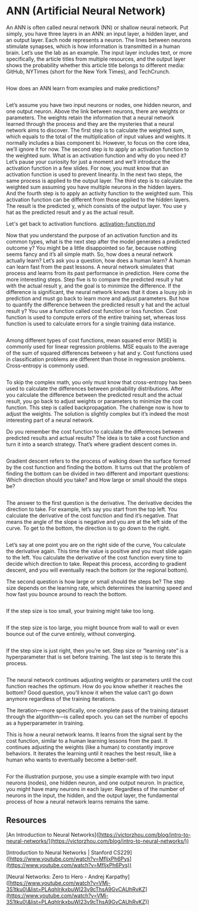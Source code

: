 # ANN (Artificial Neural Network)

An ANN is often called neural network (NN) or shallow neural network. Put simply, you have three layers in an ANN: an input layer, a hidden layer, and an output layer. Each node represents a neuron. The lines between neurons stimulate synapses, which is how information is transmitted in a human brain. Let’s use the lab as an example. The input layer includes text, or more specifically, the article titles from multiple resources, and the output layer shows the probability whether this article title belongs to different media: GitHub, NYTimes (short for the New York Times), and TechCrunch.

<figure><img src="../../.gitbook/assets/image (8) (1).png" alt=""><figcaption></figcaption></figure>

How does an ANN learn from examples and make predictions?

<figure><img src="../../.gitbook/assets/image (10) (1).png" alt=""><figcaption></figcaption></figure>

Let’s assume you have two input neurons or nodes, one hidden neuron, and one output neuron. Above the link between neurons, there are weights or parameters. The weights retain the information that a neural network learned through the process and they are the mysteries that a neural network aims to discover. The first step is to calculate the weighted sum, which equals to the total of the multiplication of input values and weights. It normally includes a bias component bi. However, to focus on the core idea, we’ll ignore it for now. The second step is to apply an activation function to the weighted sum. What is an activation function and why do you need it? Let’s pause your curiosity for just a moment and we’ll introduce the activation function in a few slides. For now, you must know that an activation function is used to prevent linearity. In the next two steps, the same process is applied to the output layer. The third step is to calculate the weighted sum assuming you have multiple neurons in the hidden layers. And the fourth step is to apply an activity function to the weighted sum. This activation function can be different from those applied to the hidden layers. The result is the predicted y, which consists of the output layer. You use y hat as the predicted result and y as the actual result.

Let's get back to activation functions. [activation-function.md](activation-function.md "mention")

Now that you understand the purpose of an activation function and its common types, what is the next step after the model generates a predicted outcome y? You might be a little disappointed so far, because nothing seems fancy and it’s all simple math. So, how does a neural network actually learn? Let’s ask you a question, how does a human learn? A human can learn fast from the past lessons. A neural network simulates that process and learns from its past performance in prediction. Here come the more interesting steps. Step five is to compare the predicted result y hat with the actual result y, and the goal is to minimize the difference. If the difference is significant, the neural network knows that it does a lousy job in prediction and must go back to learn more and adjust parameters. But how to quantify the difference between the predicted result y hat and the actual result y? You use a function called cost function or loss function. Cost function is used to compute errors of the entire training set, whereas loss function is used to calculate errors for a single training data instance.&#x20;

<figure><img src="../../.gitbook/assets/image (31).png" alt=""><figcaption></figcaption></figure>

Among different types of cost functions, mean squared error (MSE) is commonly used for linear regression problems. MSE equals to the average of the sum of squared differences between y hat and y. Cost functions used in classification problems are different than those in regression problems. Cross-entropy is commonly used.

<figure><img src="../../.gitbook/assets/image (32).png" alt=""><figcaption></figcaption></figure>

To skip the complex math, you only must know that cross-entropy has been used to calculate the differences between probability distributions. After you calculate the difference between the predicted result and the actual result, you go back to adjust weights or parameters to minimize the cost function. This step is called backpropagation. The challenge now is how to adjust the weights. The solution is slightly complex but it’s indeed the most interesting part of a neural network.

Do you remember the cost function to calculate the differences between predicted results and actual results? The idea is to take a cost function and turn it into a search strategy. That’s where gradient descent comes in.

<figure><img src="../../.gitbook/assets/image (33).png" alt=""><figcaption></figcaption></figure>

Gradient descent refers to the process of walking down the surface formed by the cost function and finding the bottom. It turns out that the problem of finding the bottom can be divided in two different and important questions: Which direction should you take? and How large or small should the steps be?

<figure><img src="../../.gitbook/assets/image (34).png" alt=""><figcaption></figcaption></figure>

The answer to the first question is the derivative. The derivative decides the direction to take. For example, let’s say you start from the top left. You calculate the derivative of the cost function and find it’s negative. That means the angle of the slope is negative and you are at the left side of the curve. To get to the bottom, the direction is to go down to the right.

<figure><img src="../../.gitbook/assets/image (35).png" alt=""><figcaption></figcaption></figure>

Let’s say at one point you are on the right side of the curve, You calculate the derivative again. This time the value is positive and you must slide again to the left. You calculate the derivative of the cost function every time to decide which direction to take. Repeat this process, according to gradient descent, and you will eventually reach the bottom (or the regional bottom).

The second question is how large or small should the steps be? The step size depends on the learning rate, which determines the learning speed and how fast you bounce around to reach the bottom.

<figure><img src="../../.gitbook/assets/image (36).png" alt=""><figcaption></figcaption></figure>

If the step size is too small, your training might take too long.

<figure><img src="../../.gitbook/assets/image (37).png" alt=""><figcaption></figcaption></figure>

If the step size is too large, you might bounce from wall to wall or even bounce out of the curve entirely, without converging.

<figure><img src="../../.gitbook/assets/image (38).png" alt=""><figcaption></figcaption></figure>

If the step size is just right, then you’re set. Step size or “learning rate” is a hyperparameter that is set before training. The last step is to iterate this process.

<figure><img src="../../.gitbook/assets/image (39).png" alt=""><figcaption></figcaption></figure>

The neural network continues adjusting weights or parameters until the cost function reaches the optimum. How do you know whether it reaches the bottom? Good question, you’ll know it when the value can’t go down anymore regardless of the training iterations.

The iteration—more specifically, one complete pass of the training dataset through the algorithm—is called epoch. you can set the number of epochs as a hyperparameter in training.

This is how a neural network learns. It learns from the signal sent by the cost function, similar to a human learning lessons from the past. It continues adjusting the weights (like a human) to constantly improve behaviors. It iterates the learning until it reaches the best result, like a human who wants to eventually become a better-self.

<figure><img src="../../.gitbook/assets/image (40).png" alt=""><figcaption></figcaption></figure>

For the illustration purpose, you use a simple example with two input neurons (nodes), one hidden neuron, and one output neuron. In practice, you might have many neurons in each layer. Regardless of the number of neurons in the input, the hidden, and the output layer, the fundamental process of how a neural network learns remains the same.

## Resources

\[An Introduction to Neural Networks]\([https://victorzhou.com/blog/intro-to-neural-networks/](https://victorzhou.com/blog/intro-to-neural-networks/))

\[Introduction to Neural Networks | Stanford CS229]\([https://www.youtube.com/watch?v=MfIjxPh6Pys](https://www.youtube.com/watch?v=MfIjxPh6Pys))

\[Neural Networks: Zero to Hero - Andrej Karpathy]\([https://www.youtube.com/watch?v=VMj-3S1tku0\&list=PLAqhIrjkxbuWI23v9cThsA9GvCAUhRvKZ](https://www.youtube.com/watch?v=VMj-3S1tku0\&list=PLAqhIrjkxbuWI23v9cThsA9GvCAUhRvKZ))
